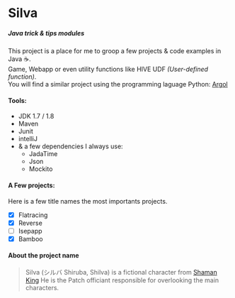 # Silva
##### Java trick & tips modules

This project is a place for me to groop a few projects & code examples in Java :coffee:.    
Game, Webapp or even utility functions like HIVE UDF *(User-defined function)*.     
You will find a similar project using the programming laguage Python: [Argol](https://github.com/DivLoic/Argol)

#### Tools:
- JDK 1.7 / 1.8
- Maven
- Junit
- intelliJ
- & a few dependencies I always use:
  - JadaTime
  - Json
  - Mockito

#### A Few projects:
Here is a few title names the most importants projects.
- [X] Flatracing
- [X] Reverse
- [ ] Isepapp
- [X] Bamboo

#### About the project name
>Silva (シルバ Shiruba, Shilva) is a fictional character from [Shaman King](https://en.wikipedia.org/wiki/Shaman_King) He is the 
>Patch officiant responsible for overlooking the main characters.
